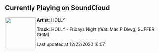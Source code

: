 ## Currently Playing on SoundCloud

[<img align="left" width="100" src="https://i1.sndcdn.com/artworks-nhKCzugN2WaYjQUT-pFy1BA-t50x50.jpg">](https://soundcloud.com/hollyhollys/holly-fridays-night-feat-mac-p-dawg-suffer-grim?in=hollyhollys/sets/just-enough-feat-baauer)

**Artist**: HOLLY 

**Track**: HOLLY - Fridays Night (feat. Mac P Dawg, SUFFER GRiM)

Last updated at 12/22/2020 16:07
